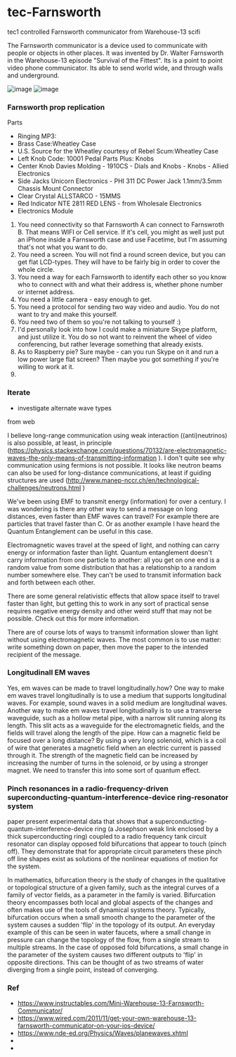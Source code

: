 # tec-Farnsworth
tec1 controlled Farnsworth communicator from Warehouse-13 scifi

The Farnsworth communicator is a device used to communicate with people or objects in other places. It was invented by Dr. Walter Farnsworth in the Warehouse-13 episode "Survival of the Fittest". Its is a point to point video phone communicator. Its able to send world wide, and through walls and underground.

![image](https://user-images.githubusercontent.com/58069246/168210911-1d5a6780-cf62-4d54-b9d4-dddf9fddbae1.png)
![image](https://user-images.githubusercontent.com/58069246/168210986-5e9d1824-c714-4301-993b-23c0f52ce7bc.png)

### Farnsworth prop replication

Parts
- Ringing MP3:
- Brass Case:Wheatley Case
- U.S. Source for the Wheatley courtesy of Rebel Scum:Wheatley Case
- Left Knob Code: 10001 Pedal Parts Plus: Knobs
- Center Knob Davies Molding - 1910CS - Dials and Knobs - Knobs - Allied Electronics
- Side Jacks Unicorn Electronics - PHI 311 DC Power Jack 1.1mm/3.5mm Chassis Mount Connector
- Clear Crystal ALLSTARCO - 15MMS
- Red Indicator NTE 2811 RED LENS - from Wholesale Electronics
- Electronics Module 



1. You need connectivity so that Farnsworth A can connect to Farnswroth B. That means WIFI or Cell service. If it's cell, you might as well just put an iPhone inside a Farnsworth case and use Facetime, but I'm assuming that's not what you want to do.
2. You need a screen. You will not find a round screen device, but you can get flat LCD-types. They will have to be fairly big in order to cover the whole circle.
3. You need a way for each Farnsworth to identify each other so you know who to connect with and what their address is, whether phone number or internet address.
4. You need a little camera - easy enough to get.
5. You need a protocol for sending two way video and audio. You do not want to try and make this yourself.
6. You need two of them so you're not talking to yourself :)
7. I'd personally look into how I could make a miniature Skype platform, and just utilize it. You do so not want to reinvent the wheel of video conferencing, but rather leverage something that already exists.
8. As to Raspberry pie? Sure maybe - can you run Skype on it and run a low power large flat screen? Then maybe you got something if you're willing to work at it.
9. 



### Iterate
- investigate alternate wave types

from web

I believe long-range communication using weak interaction ((anti)neutrinos) is also possible, at least, in principle (https://physics.stackexchange.com/questions/70132/are-electromagnetic-waves-the-only-means-of-transmitting-information ). I don't quite see why communication using fermions is not possible. It looks like neutron beams can also be used for long-distance communications, at least if guiding structures are used (http://www.manep-nccr.ch/en/technological-challenges/neutrons.html )

We've been using EMF to transmit energy (information) for over a century. I was wondering is there any other way to send a message on long distances, even faster than EMF waves can travel? For example there are particles that travel faster than C. Or as another example I have heard the Quantum Entanglement can be useful in this case.

Electromagnetic waves travel at the speed of light, and nothing can carry energy or information faster than light. Quantum entanglement doesn't carry information from one particle to another: all you get on one end is a random value from some distribution that has a relationship to a random number somewhere else. They can't be used to transmit information back and forth between each other.

There are some general relativistic effects that allow space itself to travel faster than light, but getting this to work in any sort of practical sense requires negative energy density and other weird stuff that may not be possible. Check out this for more information.

There are of course lots of ways to transmit information slower than light without using electromagnetic waves. The most common is to use matter: write something down on paper, then move the paper to the intended recipient of the message.

### Longitudinall EM waves
Yes, em waves can be made to travel longitudinally.how? One way to make em waves travel longitudinally is to use a medium that supports longitudinal waves. For example, sound waves in a solid medium are longitudinal waves. Another way to make em waves travel longitudinally is to use a transverse waveguide, such as a hollow metal pipe, with a narrow slit running along its length. This slit acts as a waveguide for the electromagnetic fields, and the fields will travel along the length of the pipe. How can a magnetic field be focused over a long distance? By using a very long solenoid, which is a coil of wire that generates a magnetic field when an electric current is passed through it. The strength of the magnetic field can be increased by increasing the number of turns in the solenoid, or by using a stronger magnet. We need to transfer this into some sort of quantum effect. 

### Pinch resonances in a radio-frequency-driven superconducting-quantum-interference-device ring-resonator system
paper present experimental data that shows that a superconducting-quantum-interference-device ring (a Josephson weak link enclosed by a thick superconducting ring) coupled to a radio frequency tank circuit resonator can display opposed fold bifurcations that appear to touch (pinch off). They demonstrate that for appropriate circuit parameters these pinch off line shapes exist as solutions of the nonlinear equations of motion for the system. 

In mathematics, bifurcation theory is the study of changes in the qualitative or topological structure of a given family, such as the integral curves of a family of vector fields, as a parameter in the family is varied. Bifurcation theory encompasses both local and global aspects of the changes and often makes use of the tools of dynamical systems theory. Typically, bifurcation occurs when a small smooth change to the parameter of the system causes a sudden 'flip' in the topology of its output. An everyday example of this can be seen in water faucets, where a small change in pressure can change the topology of the flow, from a single stream to multiple streams. In the case of opposed fold bifurcations, a small change in the parameter of the system causes two different outputs to 'flip' in opposite directions. This can be thought of as two streams of water diverging from a single point, instead of converging.



### Ref
- https://www.instructables.com/Mini-Warehouse-13-Farnsworth-Communicator/
- https://www.wired.com/2011/11/get-your-own-warehouse-13-farnsworth-communicator-on-your-ios-device/
- https://www.nde-ed.org/Physics/Waves/planewaves.xhtml
- 
- 
